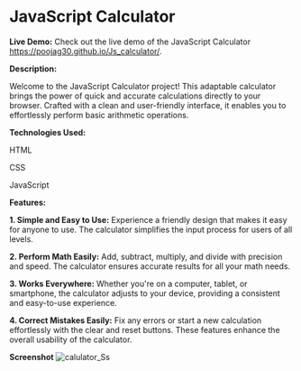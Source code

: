 # JavaScript Calculator

**Live Demo:**
Check out the live demo of the JavaScript Calculator https://poojag30.github.io/Js_calculator/.

**Description:**

Welcome to the JavaScript Calculator project! This adaptable calculator brings the power of quick and accurate calculations directly to your browser.
Crafted with a clean and user-friendly interface, it enables you to effortlessly perform basic arithmetic operations.

**Technologies Used:**

HTML

CSS

JavaScript

**Features:**

**1. Simple and Easy to Use:**
   Experience a friendly design that makes it easy for anyone to use. The calculator simplifies the input process for users of all levels.

**2. Perform Math Easily:**
   Add, subtract, multiply, and divide with precision and speed. The calculator ensures accurate results for all your math needs.

**3. Works Everywhere:**
   Whether you're on a computer, tablet, or smartphone, the calculator adjusts to your device, providing a consistent and easy-to-use experience.

**4. Correct Mistakes Easily:**
   Fix any errors or start a new calculation effortlessly with the clear and reset buttons. These features enhance the overall usability of the calculator.

   **Screenshot**
   ![calulator_Ss](https://github.com/Poojag30/Js_calculator/assets/104686422/d87553ac-4ff3-4c86-9c4a-f267a1c86574)
